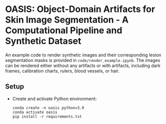 # OASIS: Object-Domain Artifacts for Skin Image Segmentation - A Computational Pipeline and Synthetic Dataset

An example code to render synthetic images and their corresponding lesion segmentation masks is provided in ```code/render_example.ipynb```. The images can be rendered either without any artifacts or with artifacts, including dark frames, calibration charts, rulers, blood vessels, or hair.

## Setup

- Create and activate Python environment:
   ```
   conda create -n oasis python=3.9
   conda activate oasis
   pip install -r requirements.txt
   ```
